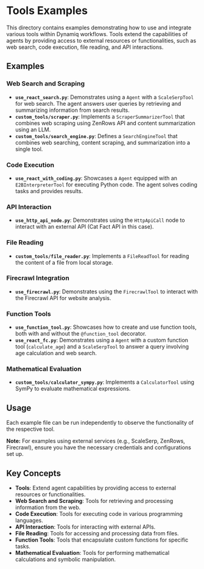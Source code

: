 # Tools Examples

This directory contains examples demonstrating how to use and integrate various tools within Dynamiq workflows. Tools extend the capabilities of agents by providing access to external resources or functionalities, such as web search, code execution, file reading, and API interactions.

## Examples

### Web Search and Scraping

- **`use_react_search.py`**: Demonstrates using a `Agent` with a `ScaleSerpTool` for web search. The agent answers user queries by retrieving and summarizing information from search results.
- **`custom_tools/scraper.py`**: Implements a `ScraperSummarizerTool` that combines web scraping using ZenRows API and content summarization using an LLM.
- **`custom_tools/search_engine.py`**: Defines a `SearchEngineTool` that combines web searching, content scraping, and summarization into a single tool.

### Code Execution

- **`use_react_with_coding.py`**: Showcases a `Agent` equipped with an `E2BInterpreterTool` for executing Python code. The agent solves coding tasks and provides results.

### API Interaction

- **`use_http_api_node.py`**: Demonstrates using the `HttpApiCall` node to interact with an external API (Cat Fact API in this case).

### File Reading

- **`custom_tools/file_reader.py`**: Implements a `FileReadTool` for reading the content of a file from local storage.

### Firecrawl Integration

- **`use_firecrawl.py`**: Demonstrates using the `FirecrawlTool` to interact with the Firecrawl API for website analysis.

### Function Tools

- **`use_function_tool.py`**: Showcases how to create and use function tools, both with and without the `@function_tool` decorator.
- **`use_react_fc.py`**: Demonstrates using a `Agent` with a custom function tool (`calculate_age`) and a `ScaleSerpTool` to answer a query involving age calculation and web search.

### Mathematical Evaluation

- **`custom_tools/calculator_sympy.py`**: Implements a `CalculatorTool` using SymPy to evaluate mathematical expressions.

## Usage

Each example file can be run independently to observe the functionality of the respective tool.

**Note:** For examples using external services (e.g., ScaleSerp, ZenRows, Firecrawl), ensure you have the necessary credentials and configurations set up.

## Key Concepts

- **Tools**: Extend agent capabilities by providing access to external resources or functionalities.
- **Web Search and Scraping**: Tools for retrieving and processing information from the web.
- **Code Execution**: Tools for executing code in various programming languages.
- **API Interaction**: Tools for interacting with external APIs.
- **File Reading**: Tools for accessing and processing data from files.
- **Function Tools**: Tools that encapsulate custom functions for specific tasks.
- **Mathematical Evaluation**: Tools for performing mathematical calculations and symbolic manipulation.
